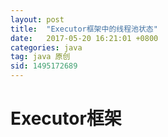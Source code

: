 ```yaml
---
layout: post
title:  "Executor框架中的线程池状态"
date:   2017-05-20 16:21:01 +0800
categories: java
tag: java 原创
sid: 1495172689
---
```




# Executor框架



